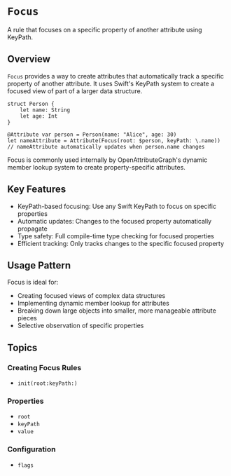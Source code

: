 # ``Focus``

A rule that focuses on a specific property of another attribute using KeyPath.

## Overview

`Focus` provides a way to create attributes that automatically track a specific property of another attribute. It uses Swift's KeyPath system to create a focused view of part of a larger data structure.

    struct Person {
        let name: String
        let age: Int
    }

    @Attribute var person = Person(name: "Alice", age: 30)
    let nameAttribute = Attribute(Focus(root: $person, keyPath: \.name))
    // nameAttribute automatically updates when person.name changes

Focus is commonly used internally by OpenAttributeGraph's dynamic member lookup system to create property-specific attributes.

## Key Features

- KeyPath-based focusing: Use any Swift KeyPath to focus on specific properties
- Automatic updates: Changes to the focused property automatically propagate
- Type safety: Full compile-time type checking for focused properties
- Efficient tracking: Only tracks changes to the specific focused property

## Usage Pattern

Focus is ideal for:
- Creating focused views of complex data structures
- Implementing dynamic member lookup for attributes
- Breaking down large objects into smaller, more manageable attribute pieces
- Selective observation of specific properties

## Topics

### Creating Focus Rules

- ``init(root:keyPath:)``

### Properties

- ``root``
- ``keyPath``
- ``value``

### Configuration

- ``flags``